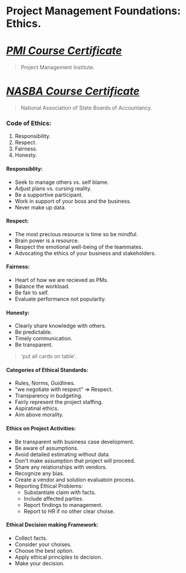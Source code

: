 # Project Management Foundations: Ethics.
# [*PMI Course Certificate*](https://www.linkedin.com/learning/certificates/19ad04257cfa8fa1fdf59c05190aa69e38fff35901f6cefe958859fcf4aeeae0)
> Project Management Institute.
# [*NASBA Course Certificate*](https://www.linkedin.com/learning/certificates/70a7580f40e0868606d99f300b02a9532fa167ffe3c4bc821c1d41098a535c93)
> National Association of State Boards of Accountancy.

### Code of Ethics:
1. Responsibility.
2. Respect. 
3. Fairness.
4. Honesty.
#### Responsiblity:
- Seek to manage others vs. self blame.
- Adjust plans vs. cursing reality.
- Be a supportive participant.
- Work in support of your boss and the business.
- Never make up data. 
#### Respect:
- The most precious resource is time so be mindful.
- Brain power is a resource.
- Respect the emotional well-being of the teammates.
- Advocating the ethics of your business and stakeholders.
#### Fairness:
- Heart of how we are recieved as PMs.
- Balance the workload.
- Be fair to self.
- Evaluate performance not popularity.
#### Honesty:
- Clearly share knowledge with others.
- Be predictable.
- Timely communication.
- Be transparent.
> 'put all cards on table'.
#### Categories of Ethical Standards:
- Rules, Norms, Guidlines.
- "we negotiate with respect" => Respect.
- Transparency in budgeting.
- Fairly represent the project staffing.
- Aspiratinal ethics.
- Aim above morality.
#### Ethics on Project Activities:
- Be transparent with business case development.
- Be aware of assumptions.
- Avoid detailed estimating without data.
- Don't make assumption that project will proceed.
- Share any relationships with vendors.
- Recognize any bias.
- Create a vendor and solution evaluatoin process.
- Reporting Ethical Problems:
    - Substantiate claim with facts.
    - Include affected parties.
    - Report findings to management.
    - Report to HR if no other clear choise.
#### Ethical Decision making Framework:
- Collect facts.
- Consider your choises.
- Choose the best option.
- Apply ethical principles to decision.
- Make your decision.

